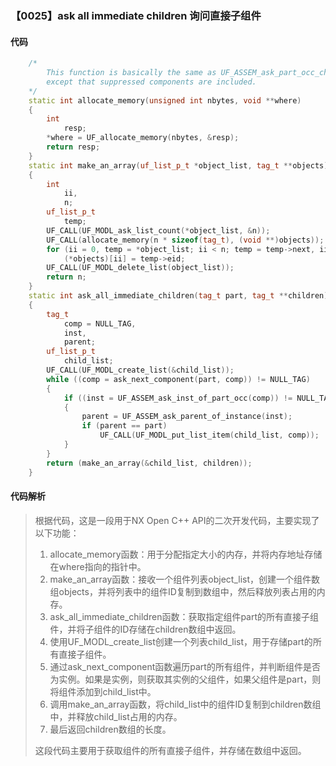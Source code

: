 ### 【0025】ask all immediate children 询问直接子组件

#### 代码

```cpp
    /*  
        This function is basically the same as UF_ASSEM_ask_part_occ_children  
        except that suppressed components are included.  
    */  
    static int allocate_memory(unsigned int nbytes, void **where)  
    {  
        int  
            resp;  
        *where = UF_allocate_memory(nbytes, &resp);  
        return resp;  
    }  
    static int make_an_array(uf_list_p_t *object_list, tag_t **objects)  
    {  
        int  
            ii,  
            n;  
        uf_list_p_t  
            temp;  
        UF_CALL(UF_MODL_ask_list_count(*object_list, &n));  
        UF_CALL(allocate_memory(n * sizeof(tag_t), (void **)objects));  
        for (ii = 0, temp = *object_list; ii < n; temp = temp->next, ii++)  
            (*objects)[ii] = temp->eid;  
        UF_CALL(UF_MODL_delete_list(object_list));  
        return n;  
    }  
    static int ask_all_immediate_children(tag_t part, tag_t **children)  
    {  
        tag_t  
            comp = NULL_TAG,  
            inst,  
            parent;  
        uf_list_p_t  
            child_list;  
        UF_CALL(UF_MODL_create_list(&child_list));  
        while ((comp = ask_next_component(part, comp)) != NULL_TAG)  
        {  
            if ((inst = UF_ASSEM_ask_inst_of_part_occ(comp)) != NULL_TAG)  
            {  
                parent = UF_ASSEM_ask_parent_of_instance(inst);  
                if (parent == part)  
                    UF_CALL(UF_MODL_put_list_item(child_list, comp));  
            }  
        }  
        return (make_an_array(&child_list, children));  
    }

```

#### 代码解析

> 根据代码，这是一段用于NX Open C++ API的二次开发代码，主要实现了以下功能：
>
> 1. allocate_memory函数：用于分配指定大小的内存，并将内存地址存储在where指向的指针中。
> 2. make_an_array函数：接收一个组件列表object_list，创建一个组件数组objects，并将列表中的组件ID复制到数组中，然后释放列表占用的内存。
> 3. ask_all_immediate_children函数：获取指定组件part的所有直接子组件，并将子组件的ID存储在children数组中返回。
> 4. 使用UF_MODL_create_list创建一个列表child_list，用于存储part的所有直接子组件。
> 5. 通过ask_next_component函数遍历part的所有组件，并判断组件是否为实例。如果是实例，则获取其实例的父组件，如果父组件是part，则将组件添加到child_list中。
> 6. 调用make_an_array函数，将child_list中的组件ID复制到children数组中，并释放child_list占用的内存。
> 7. 最后返回children数组的长度。
>
> 这段代码主要用于获取组件的所有直接子组件，并存储在数组中返回。
>

